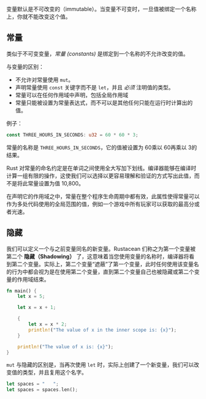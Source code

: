 变量默认是不可改变的（immutable）。当变量不可变时，一旦值被绑定一个名称上，你就不能改变这个值。

## 常量

类似于不可变变量，_常量 (constants)_ 是绑定到一个名称的不允许改变的值。

与变量的区别：
+ 不允许对常量使用 `mut`。
+ 声明常量使用 `const` 关键字而不是 `let`，并且 _必须_ 注明值的类型。
+ 常量可以在任何作用域中声明，包括全局作用域
+ 常量只能被设置为常量表达式，而不可以是其他任何只能在运行时计算出的值。

例子：
```rust
const THREE_HOURS_IN_SECONDS: u32 = 60 * 60 * 3;
```


常量的名称是 `THREE_HOURS_IN_SECONDS`，它的值被设置为 60乘以 60再乘以 3的结果。

Rust 对常量的命名约定是在单词之间使用全大写加下划线。编译器能够在编译时计算一组有限的操作，这使我们可以选择以更容易理解和验证的方式写出此值，而不是将此常量设置为值 10,800。

在声明它的作用域之中，常量在整个程序生命周期中都有效，此属性使得常量可以作为多处代码使用的全局范围的值，例如一个游戏中所有玩家可以获取的最高分或者光速。

## 隐藏

我们可以定义一个与之前变量同名的新变量。Rustacean 们称之为第一个变量被第二个 **隐藏（Shadowing）** 了，这意味着当您使用变量的名称时，编译器将看到第二个变量。实际上，第二个变量“遮蔽”了第一个变量，此时任何使用该变量名的行为中都会视为是在使用第二个变量，直到第二个变量自己也被隐藏或第二个变量的作用域结束。

```rust
fn main() {
    let x = 5;

    let x = x + 1;

    {
        let x = x * 2;
        println!("The value of x in the inner scope is: {x}");
    }

    println!("The value of x is: {x}");
}
```
`mut` 与隐藏的区别是，当再次使用 `let` 时，实际上创建了一个新变量，我们可以改变值的类型，并且复用这个名字。

```rust
let spaces = "   ";
let spaces = spaces.len();
```